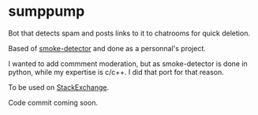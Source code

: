 # sumppump
Bot that detects spam and posts links to it to chatrooms for quick deletion. 

Based of <a href="https://github.com/Charcoal-SE/SmokeDetector">smoke-detector</a> and done as a personnal's project. 

I wanted to add commment moderation, but as smoke-detector is done in python, while my expertise is c/c++. I did that port for that reason.

To be used on <a href="https://stackexchange.com/">StackExchange</a>.

Code commit coming soon.
